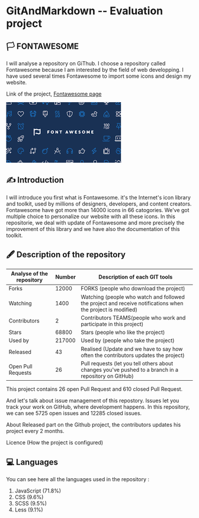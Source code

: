 # GitAndMarkdown -- Evaluation project
## 🏳️  FONTAWESOME

I will analyse a repository on GiThub. I choose a repository called Fontawesome because I am interested by the field of web developping. I have used several times Fontawesome to import some icons and design my website.

Link of the project, [Fontawesome page](https://github.com/FortAwesome/Font-Awesome)

![](index.png) 

## ✍️  Introduction 

I will introduce you first what is Fontawesome. it's the Internet's icon library and toolkit, used by millions of designers, developers, and content creators. Fontawesome have got more than 14000 icons in 66 catogories. We've got multiple choice to personalize our website with all these icons.
In this repositorie, we deal with update of Fontawesome and more precisely the improvement of this library and we have also the documentation of this toolkit.

## 🖋️  Description of the repository

| Analyse of the repository | Number | Description of each GIT tools |
| ----------- | ----------- | ----------- |
| Forks | 12000 | FORKS (people who download the project) |
| Watching | 1400 | Watching (people who watch and followed the project and receive notifications when the project is modified) |
| Contributors | 2 | Contributors TEAMS(people who work and participate in this project) |
| Stars | 68800 | Stars (people who like the project) |
| Used by | 217000 | Used by (people who take the project) |
| Released | 43 | Realised (Update and we have to say how often the contributors updates the project) |
| Open Pull Requests | 26 | Pull requests (let you tell others about changes you've pushed to a branch in a repository on GitHub) |

This project contains 26 open Pull Request and 610 closed Pull Request.

And let's talk about issue management of this repostory. 
Issues let you track your work on GitHub, where development happens.
In this repository, we can see 5725 open issues and 12285 closed issues.

About Released part on the Github project, the contributors updates his project every 2 months. 

Licence (How the project is configured)

## 💻 Languages
You can see here all the languages used in the repository :

1.  JavaScript (71.8%)
2.  CSS (9.6%)
3.  SCSS (9.5%)
4.  Less (9.1%)
